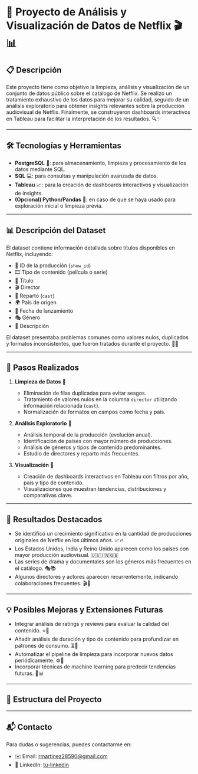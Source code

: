 # 🚀 Proyecto de Análisis y Visualización de Datos de Netflix 🎬📊

## 📋 Descripción

Este proyecto tiene como objetivo la limpieza, análisis y visualización de un conjunto de datos público sobre el catálogo de Netflix. Se realizó un tratamiento exhaustivo de los datos para mejorar su calidad, seguido de un análisis exploratorio para obtener insights relevantes sobre la producción audiovisual de Netflix. Finalmente, se construyeron dashboards interactivos en Tableau para facilitar la interpretación de los resultados. 🔍✨

---

## 🛠️ Tecnologías y Herramientas

- **PostgreSQL** 🐘: para almacenamiento, limpieza y procesamiento de los datos mediante SQL.  
- **SQL** 💻: para consultas y manipulación avanzada de datos.  
- **Tableau** 📈: para la creación de dashboards interactivos y visualización de insights.  
- **(Opcional) Python/Pandas** 🐍: en caso de que se haya usado para exploración inicial o limpieza previa.

---

## 📊 Descripción del Dataset

El dataset contiene información detallada sobre títulos disponibles en Netflix, incluyendo:

- 🎥 ID de la producción (`show_id`)  
- 🎞️ Tipo de contenido (película o serie)  
- 📛 Título  
- 🎬 Director  
- 👥 Reparto (`cast`)  
- 🌍 País de origen  
- 📅 Fecha de lanzamiento  
- 🎭 Género  
- 📝 Descripción  

El dataset presentaba problemas comunes como valores nulos, duplicados y formatos inconsistentes, que fueron tratados durante el proyecto. 🧹✨

---

## 🚀 Pasos Realizados

1. **Limpieza de Datos** 🧼  
   - Eliminación de filas duplicadas para evitar sesgos.  
   - Tratamiento de valores nulos en la columna `director` utilizando información relacionada (`cast`).  
   - Normalización de formatos en campos como fecha y país.

2. **Análisis Exploratorio** 🔎  
   - Análisis temporal de la producción (evolución anual).  
   - Identificación de países con mayor número de producciones.  
   - Análisis de géneros y tipos de contenido predominantes.  
   - Estudio de directores y reparto más frecuentes.

3. **Visualización** 🎨  
   - Creación de dashboards interactivos en Tableau con filtros por año, país y tipo de contenido.  
   - Visualizaciones que muestran tendencias, distribuciones y comparativas clave.

---

## 🌟 Resultados Destacados

- Se identificó un crecimiento significativo en la cantidad de producciones originales de Netflix en los últimos años. 📈🔥  
- Los Estados Unidos, India y Reino Unido aparecen como los países con mayor producción audiovisual. 🇺🇸🇮🇳🇬🇧  
- Las series de drama y documentales son los géneros más frecuentes en el catálogo. 🎭📚  
- Algunos directores y actores aparecen recurrentemente, indicando colaboraciones frecuentes. 🎬🤝

---

## 💡 Posibles Mejoras y Extensiones Futuras

- Integrar análisis de ratings y reviews para evaluar la calidad del contenido. ⭐📝  
- Añadir análisis de duración y tipo de contenido para profundizar en patrones de consumo. ⏳🎥  
- Automatizar el pipeline de limpieza para incorporar nuevos datos periódicamente. ⚙️🔄  
- Incorporar técnicas de machine learning para predecir tendencias futuras. 🤖📊

---

## 📁 Estructura del Proyecto


---

## 📬 Contacto

Para dudas o sugerencias, puedes contactarme en:

- ✉️ Email: rmartinez28590@gmail.com  
- 🔗 LinkedIn: [tu-linkedin]([https://linkedin.com/in/tuusuario](https://www.linkedin.com/in/rafael-armenteros-mart%C3%ADnez-371447151/?originalSubdomain=es))

